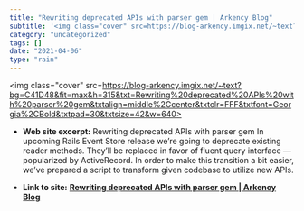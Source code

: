 ```yaml
---
title: "Rewriting deprecated APIs with parser gem | Arkency Blog"
subtitle: '<img class="cover" src=https://blog-arkency.imgix.net/~text?bg=C41D48&fit=max&h=315&txt=Rewriting%20...'
category: "uncategorized"
tags: []
date: "2021-04-06"
type: "rain"
---
```

<img class="cover" src=https://blog-arkency.imgix.net/~text?bg=C41D48&fit=max&h=315&txt=Rewriting%20deprecated%20APIs%20with%20parser%20gem&txtalign=middle%2Ccenter&txtclr=FFF&txtfont=Georgia%2CBold&txtpad=30&txtsize=42&w=640>



* **Web site excerpt:** Rewriting deprecated APIs with parser gem In upcoming Rails Event Store release we’re going to deprecate existing reader methods. They’ll be replaced in favor of fluent query interface — popularized by ActiveRecord. In order to make this transition a bit easier, we’ve prepared a script to transform given codebase to utilize new APIs.

* **Link to site:** **[Rewriting deprecated APIs with parser gem | Arkency Blog](https://blog.arkency.com/rewriting-deprecated-apis-with-parser-gem)**
